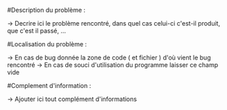 #Description du problème :

-> Decrire ici le problème rencontré, dans quel cas celui-ci c'est-il produit, que c'est il passé, ...

#Localisation du problème :

-> En cas de bug donnée la zone de code ( et fichier ) d'où vient le bug rencontré
-> En cas de souci d'utilisation du programme laisser ce champ vide

#Complement d'information :

-> Ajouter ici tout complément d'informations
